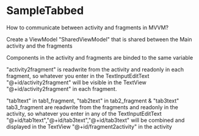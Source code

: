 # SampleTabbed
How to communicate between activity and fragments in MVVM?

Create a ViewModel "SharedViewModel" that is shared between the Main activity and the fragments

Components in the activity and fragments are binded to the same variable

 "activity2fragment" is readwrite from the activity and readonly in each fragment, so whatever you enter in the TextInputEditText "@+id/activity2fragment" will be visible in the TextView "@+id/activity2fragment" in each fragment.
 
 "tab1text" in tab1_fragment, "tab2text" in tab2_fragment & "tab3text" tab3_fragment are readwrite from the fragments and readonly in the activity, so whatever you enter in any of the TextInputEditText "@+id/tab1text","@+id/tab3text","@+id/tab3text" will be combined and displayed in the TextView "@+id/fragment2activity" in the activity
